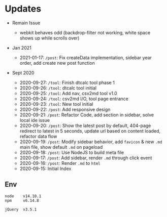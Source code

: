 # Updates
- Remain Issue
    - webkit behaves odd (backdrop-filter not working, white space shows up while scrolls over)

- Jan 2021
  - 2021-01-17: `/post`: Fix createData implementation, sidebar year order, add create new post function 
- Sept 2020
  - 2020-09-27: `/tool`: Finish dtcalc tool phase 1
  - 2020-09-26: `/tool`: dtcalc tool initial
  - 2020-09-25: `/tool`: Add nav, csv2md tool v1.0
  - 2020-09-24: `/tool`: csv2md I/O, tool page entrance
  - 2020-09-23: `/tool`: New tool initial
  - 2020-09-22: `/post`: Add responsive design
  - 2020-09-21: `/post`: Refactor Code, add section in sidebar, solve local ide issue
  - 2020-09-20: `/post`: Show the latest post by default, 404-page redirect to latest in 5 seconds, update url based on content loaded, refactor data flow
  - 2020-09-19: `/post`: Modify sidebar behavior, add `favicon` & new `.md` main file, show default `.md` on pageload
  - 2020-09-18: `/post`: Use NodeJS to build meta file 
  - 2020-09-17: `/post`: Add sidebar, render `.md` through click event
  - 2020-09-16: `/post`: Render `.md` to `html`
  - 2020-09-15: Initial Index
    
## Env
```
node    v14.10.1
npm     v6.14.8

jQuery  v3.5.1
```